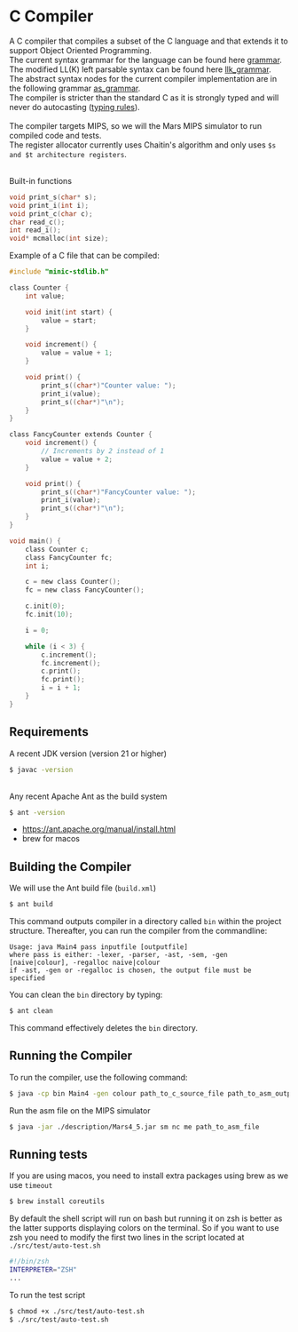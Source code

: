 # C Compiler #

A C compiler that compiles a subset of the C language and that extends it to support Object Oriented Programming. <br>
The current syntax grammar for the language can be found here [grammar](./description/syntax_grammar.txt). The modified LL(K) left parsable syntax can be found here [llk_grammar](./src/java/parser/syntax_grammar.txt). <br>
The abstract syntax nodes for the current compiler implementation are in the following grammar [as_grammar](./description/abstract_syntax_grammar.txt). <br>
The compiler is stricter than the standard C as it is strongly typed and will never do autocasting ([typing rules](./description/typing-rules/rules.pdf)). <br> <br>
The compiler targets MIPS, so we will the Mars MIPS simulator to run compiled code and tests. <br>
The register allocator currently uses Chaitin's algorithm and only uses `$s and $t architecture registers`.

<br> Built-in functions
```C
void print_s(char* s);
void print_i(int i);
void print_c(char c);
char read_c();
int read_i();
void* mcmalloc(int size);
```

Example of a C file that can be compiled:
```C
#include "minic-stdlib.h"

class Counter {
    int value;

    void init(int start) {
        value = start;
    }

    void increment() {
        value = value + 1;
    }

    void print() {
        print_s((char*)"Counter value: ");
        print_i(value);
        print_s((char*)"\n");
    }
}

class FancyCounter extends Counter {
    void increment() {
        // Increments by 2 instead of 1
        value = value + 2;
    }

    void print() {
        print_s((char*)"FancyCounter value: ");
        print_i(value);
        print_s((char*)"\n");
    }
}

void main() {
    class Counter c;
    class FancyCounter fc;
    int i;

    c = new class Counter();
    fc = new class FancyCounter();

    c.init(0);
    fc.init(10);

    i = 0;

    while (i < 3) {
        c.increment();
        fc.increment();
        c.print();
        fc.print();
        i = i + 1;
    }
}
```

## Requirements ##

A recent JDK version (version 21 or higher)
```bash
$ javac -version
```
<br> Any recent Apache Ant as the build system
```bash
$ ant -version
```
* https://ant.apache.org/manual/install.html
* brew for macos

## Building the Compiler ##

We will use the Ant build file (`build.xml`)
```bash
$ ant build
```
This command outputs compiler in a directory called `bin` within the project structure.
Thereafter, you can run the compiler from the commandline:
```
Usage: java Main4 pass inputfile [outputfile]
where pass is either: -lexer, -parser, -ast, -sem, -gen [naive|colour], -regalloc naive|colour
if -ast, -gen or -regalloc is chosen, the output file must be specified
```

You can clean the `bin` directory by typing:
```bash
$ ant clean
```
This command effectively deletes the `bin` directory.

## Running the Compiler ##

To run the compiler, use the following command:
```bash
$ java -cp bin Main4 -gen colour path_to_c_source_file path_to_asm_output_file
```

Run the asm file on the MIPS simulator
```bash
$ java -jar ./description/Mars4_5.jar sm nc me path_to_asm_file
```

## Running tests ##
If you are using macos, you need to install extra packages using brew as we use `timeout`
```bash
$ brew install coreutils
```

By default the shell script will run on bash but running it on zsh is better as the latter supports displaying colors on the terminal.
So if you want to use zsh you need to modify the first two lines in the script located at `./src/test/auto-test.sh`
```bash
#!/bin/zsh
INTERPRETER="ZSH"
...
```

To run the test script
```bash
$ chmod +x ./src/test/auto-test.sh
$ ./src/test/auto-test.sh
```
